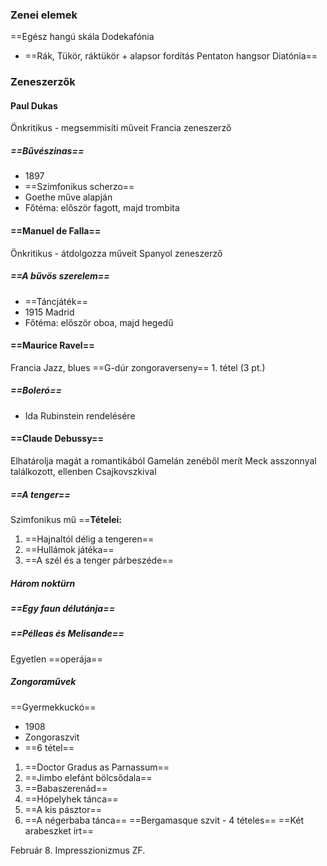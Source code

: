 ### Zenei elemek
==Egész hangú skála
Dodekafónia
- ==Rák, Tükör, ráktükör + alapsor fordítás
Pentaton hangsor
Diatónia==

### Zeneszerzők
#### Paul Dukas
Önkritikus - megsemmisíti műveit
Francia zeneszerző
##### ==Bűvészinas==
- 1897
- ==Szimfonikus scherzo==
- Goethe műve alapján
- Főtéma: először fagott, majd trombita
#### ==Manuel de Falla==
Önkritikus - átdolgozza műveit
Spanyol zeneszerző
##### ==A bűvös szerelem==
- ==Táncjáték==
- 1915 Madrid
- Főtéma: először oboa, majd hegedű
#### ==Maurice Ravel==
Francia
Jazz, blues
==G-dúr zongoraverseny== 1. tétel (3 pt.)
##### ==Boleró==
- Ida Rubinstein rendelésére
#### ==Claude Debussy==
Elhatárolja magát a romantikából
Gamelán zenéből merít
Meck asszonnyal találkozott, ellenben Csajkovszkival
##### ==A tenger==
Szimfonikus mű
==**Tételei:**
1. ==Hajnaltól délig a tengeren==
2. ==Hullámok játéka==
3. ==A szél és a tenger párbeszéde==
##### Három noktürn
##### ==Egy faun délutánja==
##### ==Pélleas és Melisande==
Egyetlen ==operája==
##### Zongoraművek
==Gyermekkuckó==
- 1908
- Zongoraszvit
- ==6 tétel==
1. ==Doctor Gradus as Parnassum==
2. ==Jimbo elefánt bölcsődala==
3. ==Babaszerenád==
4. ==Hópelyhek tánca==
5. ==A kis pásztor==
6. ==A négerbaba tánca==
==Bergamasque szvit - 4 tételes==
==Két arabeszket írt==





Február 8. Impresszionizmus ZF.